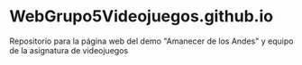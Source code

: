 # WebGrupo5Videojuegos.github.io
Repositorio para la página web del demo "Amanecer de los Andes" y equipo de la asignatura de videojuegos
